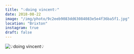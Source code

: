 ```yaml
---
title: "💡doing vincent💡"
date: 2018-08-22
image: "/img/photo/9c2eeb9083dd63084083e5e4f36ba5f1.jpg"
location: "Brixton"
instagram: true
draft: false
---
```


![💡doing vincent💡](/img/photo/9c2eeb9083dd63084083e5e4f36ba5f1.jpg)
